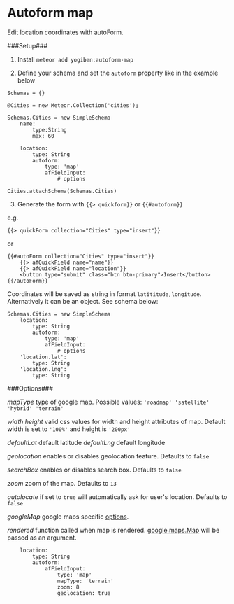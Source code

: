 Autoform map
============

Edit location coordinates with autoForm.

###Setup###
1) Install `meteor add yogiben:autoform-map`

2) Define your schema and set the `autoform` property like in the example below
```
Schemas = {}

@Cities = new Meteor.Collection('cities');

Schemas.Cities = new SimpleSchema
	name:
		type:String
		max: 60
		
	location:
		type: String
		autoform:
			type: 'map'
			afFieldInput:
				# options

Cities.attachSchema(Schemas.Cities)
```

3) Generate the form with `{{> quickform}}` or `{{#autoform}}`

e.g.
```
{{> quickForm collection="Cities" type="insert"}}
```

or

```
{{#autoForm collection="Cities" type="insert"}}
    {{> afQuickField name="name"}}
    {{> afQuickField name="location"}}
    <button type="submit" class="btn btn-primary">Insert</button>
{{/autoForm}}
```

Coordinates will be saved as string in format `latititude,longitude`. Alternatively it can be an object. See schema below:

```
Schemas.Cities = new SimpleSchema
	location:
		type: String
		autoform:
			type: 'map'
			afFieldInput:
				# options
	'location.lat':
		type: String
	'location.lng':
		type: String
```

###Options###

*mapType* type of google map. Possible values: `'roadmap' 'satellite' 'hybrid' 'terrain'`

*width* *height* valid css values for width and height attributes of map. Default width is set to `'100%'` and height is `'200px'`

*defaultLat* default latitude
*defaultLng* default longitude

*geolocation* enables or disables geolocation feature. Defaults to `false`

*searchBox* enables or disables search box. Defaults to `false`

*zoom* zoom of the map. Defaults to `13`

*autolocate* if set to `true` will automatically ask for user's location. Defaults to `false`

*googleMap* google maps specific [options](https://developers.google.com/maps/documentation/javascript/reference#MapOptions).

*rendered* function called when map is rendered. [google.maps.Map](https://developers.google.com/maps/documentation/javascript/reference#Map) will be passed as an argument.

```
	location:
		type: String
		autoform:
			afFieldInput:
				type: 'map'
				mapType: 'terrain'
				zoom: 8
				geolocation: true
```
